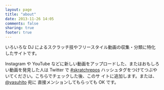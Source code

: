 ```yaml
---
layout: page
title: "about"
date: 2013-11-26 14:05
comments: false
sharing: true
footer: true
---
```

いろいろな DJ によるスクラッチ技やフリースタイル動画の収集・分類に特化
したサイトです。

Instagram や YouTube などに新しい動画をアップロードした、またはおもしろ
い動画を発見した人は Twitter で
[#skratchrepos](https://twitter.com/search?q=%23skratchrepos&src=typd&f=realtime)
ハッシュタグをつけてつぶやいてください。こちらでチェックした後、このサ
イトに追加します。または、[@yasuhito](http://twitter.com/yasuhito) 宛に
直接メンションしてもらっても OK です。
